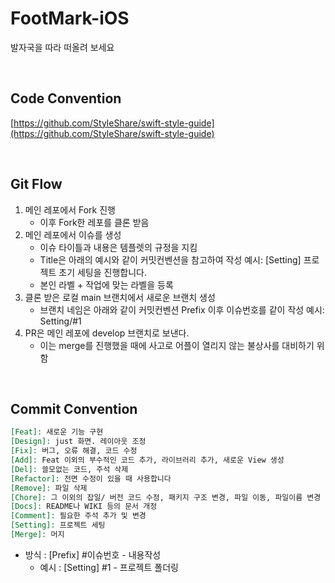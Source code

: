 # FootMark-iOS
발자국을 따라 떠올려 보세요

<br>

## Code Convention

[https://github.com/StyleShare/swift-style-guide](https://github.com/StyleShare/swift-style-guide)

<br>

## Git Flow

1. 메인 레포에서 Fork 진행
   - 이후 Fork한 레포를 클론 받음
2. 메인 레포에서 이슈를 생성
   - 이슈 타이틀과 내용은 템플렛의 규정을 지킴
   - Title은 아래의 예시와 같이 커밋컨벤션을 참고하여 작성
     예시: [Setting] 프로젝트 초기 세팅을 진행합니다.
   - 본인 라벨 + 작업에 맞는 라벨을 등록
3. 클론 받은 로컬 main 브랜치에서 새로운 브랜치 생성
   - 브랜치 네임은 아래와 같이 커밋컨벤션 Prefix 이후 이슈번호를 같이 작성
     예시: Setting/#1
4. PR은 메인 레포에 develop 브랜치로 보낸다.
   - 이는 merge를 진행했을 때에 사고로 어플이 열리지 않는 불상사를 대비하기 위함

<br>

## Commit Convention

```markdown
[Feat]: 새로운 기능 구현
[Design]: just 화면. 레이아웃 조정
[Fix]: 버그, 오류 해결, 코드 수정
[Add]: Feat 이외의 부수적인 코드 추가, 라이브러리 추가, 새로운 View 생성
[Del]: 쓸모없는 코드, 주석 삭제
[Refactor]: 전면 수정이 있을 때 사용합니다
[Remove]: 파일 삭제
[Chore]: 그 이외의 잡일/ 버전 코드 수정, 패키지 구조 변경, 파일 이동, 파일이름 변경
[Docs]: README나 WIKI 등의 문서 개정
[Comment]: 필요한 주석 추가 및 변경
[Setting]: 프로젝트 세팅
[Merge]: 머지
```

- 방식 : [Prefix] #이슈번호 - 내용작성
  - 예시 : [Setting] #1 - 프로젝트 폴더링
